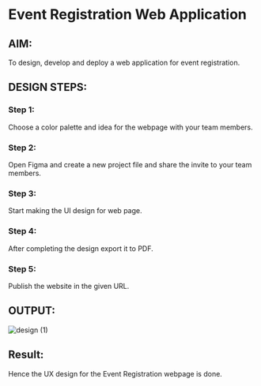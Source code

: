# Event Registration Web Application

## AIM:
To design, develop and deploy a web application for event registration.

## DESIGN STEPS:

### Step 1:
Choose a color palette and idea for the webpage with your team members.

### Step 2:
Open Figma and create a new project file and share the invite to your team members.

### Step 3:
Start making the UI design for web page.

### Step 4:
After completing the design export it to PDF.
### Step 5:

Publish the website in the given URL.

## OUTPUT:
![design (1)](https://user-images.githubusercontent.com/120623104/215336772-da592733-052b-4357-b232-4da41b0f4e5f.jpg)

## Result:
Hence the UX design for the Event Registration webpage is done.
